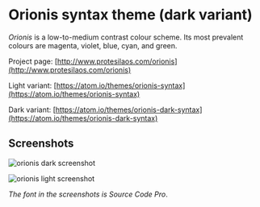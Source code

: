 # Orionis syntax theme (dark variant)

*Orionis* is a low-to-medium contrast colour scheme. Its most prevalent colours are magenta, violet, blue, cyan, and green.

Project page: [http://www.protesilaos.com/orionis](http://www.protesilaos.com/orionis)

Light variant: [https://atom.io/themes/orionis-syntax](https://atom.io/themes/orionis-syntax)

Dark variant: [https://atom.io/themes/orionis-dark-syntax](https://atom.io/themes/orionis-dark-syntax)

## Screenshots

![orionis dark screenshot](https://raw.githubusercontent.com/protesilaos/prot16/master/orionis/img/orionis_dark_sample.png)

![orionis light screenshot](https://raw.githubusercontent.com/protesilaos/prot16/master/orionis/img/orionis_light_sample.png)

*The font in the screenshots is Source Code Pro*.
